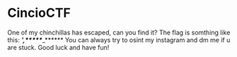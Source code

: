 # CincioCTF
One of my chinchillas has escaped, can you find it?
The flag is somthing like this: *******'*,***_*****_***_******
You can always try to osint my instagram and dm me if u are stuck.
Good luck and have fun!
